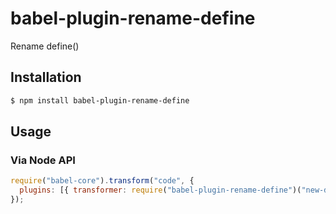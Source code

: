 # babel-plugin-rename-define

Rename define()

## Installation

```sh
$ npm install babel-plugin-rename-define
```

## Usage

<!--
### Via `.babelrc` (Recommended)

**.babelrc**

```json
{
  "plugins": ["define-to-ember-define"]
}
```

### Via CLI

```sh
$ babel --plugins define-to-ember-define script.js
```
-->

### Via Node API

```javascript
require("babel-core").transform("code", {
  plugins: [{ transformer: require("babel-plugin-rename-define")("new-define-name"), position: "after" }]
});
```
